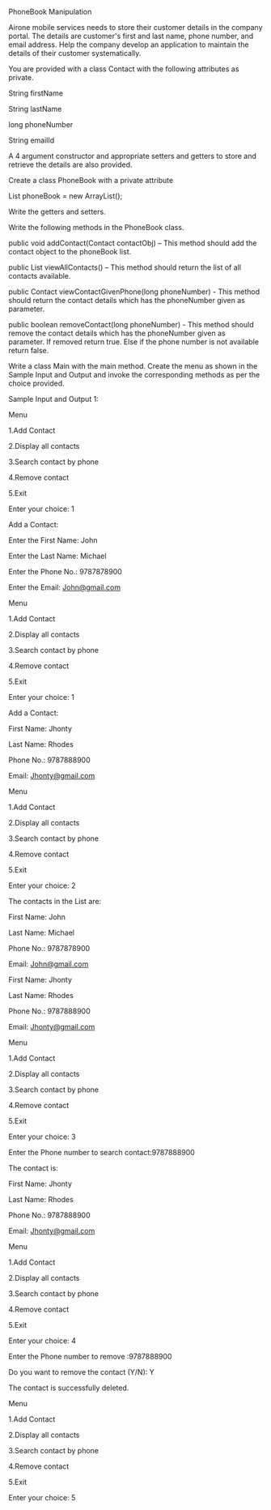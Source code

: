 PhoneBook Manipulation

Airone mobile services needs to store their customer details in the company portal. The details are customer's first and last name, phone number, and email address. Help the company develop an application to maintain the details of their customer systematically. 

You are provided with a class Contact with the following attributes as private.

String firstName

String lastName

long  phoneNumber

String emailId

A 4 argument constructor and appropriate setters and getters to store and retrieve the details are also provided.

Create a class PhoneBook with a private attribute

List<Contact> phoneBook = new ArrayList<Contact>();

Write the getters and setters.

Write the following methods in the PhoneBook class.

public void addContact(Contact contactObj) – This method should add the contact object to the phoneBook list.

public List<Contact> viewAllContacts() – This method should return the list of all contacts available.

public Contact viewContactGivenPhone(long phoneNumber) -  This method should return the contact details which has the phoneNumber given as parameter.

public boolean removeContact(long phoneNumber) -  This method should remove the contact details which has the phoneNumber given as parameter.  If removed return true.  Else if the phone number is not available return false.

Write a class Main with the main method.  Create the menu as shown in the Sample Input and Output and invoke the corresponding methods as per the choice provided.


Sample Input and Output 1:

Menu

1.Add Contact

2.Display all contacts

3.Search contact by phone 

4.Remove contact

5.Exit

Enter your choice: 1

Add a Contact:

Enter the First Name: John

Enter the Last Name: Michael

Enter the Phone No.: 9787878900

Enter the Email: John@gmail.com

Menu

1.Add Contact

2.Display all contacts

3.Search contact by phone 

4.Remove contact

5.Exit

Enter your choice: 1

Add a Contact:

First Name: Jhonty

Last Name: Rhodes

Phone No.: 9787888900

Email: Jhonty@gmail.com

Menu

1.Add Contact

2.Display all contacts

3.Search contact by phone 

4.Remove contact

5.Exit

Enter your choice: 2

The contacts in the List are:

First Name: John

Last Name: Michael

Phone No.: 9787878900

Email: John@gmail.com

First Name: Jhonty

Last Name: Rhodes

Phone No.: 9787888900

Email: Jhonty@gmail.com

Menu

1.Add Contact

2.Display all contacts

3.Search contact by phone 

4.Remove contact

5.Exit

Enter your choice: 3

Enter the Phone number to search contact:9787888900

The contact is:

First Name: Jhonty

Last Name: Rhodes

Phone No.: 9787888900

Email: Jhonty@gmail.com

Menu

1.Add Contact

2.Display all contacts

3.Search contact by phone 

4.Remove contact

5.Exit

Enter your choice: 4

Enter the Phone number to remove :9787888900

Do you want to remove the contact (Y/N): Y

The contact is successfully deleted.

Menu

1.Add Contact

2.Display all contacts

3.Search contact by phone 

4.Remove contact

5.Exit

Enter your choice: 5
